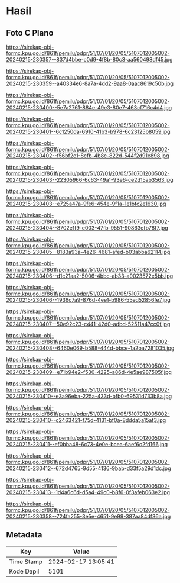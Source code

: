 # Hasil

## Foto C Plano

https://sirekap-obj-formc.kpu.go.id/861f/pemilu/pdpr/51/07/01/20/05/5107012005002-20240215-230357--837d4bbe-c0d9-4f8b-80c3-aa560498df45.jpg

https://sirekap-obj-formc.kpu.go.id/861f/pemilu/pdpr/51/07/01/20/05/5107012005002-20240215-230359--a40334e6-8a7a-4dd2-9aa8-0aac8619c50b.jpg

https://sirekap-obj-formc.kpu.go.id/861f/pemilu/pdpr/51/07/01/20/05/5107012005002-20240215-230400--5e7a2761-884e-49e3-80e7-463cf716c4d4.jpg

https://sirekap-obj-formc.kpu.go.id/861f/pemilu/pdpr/51/07/01/20/05/5107012005002-20240215-230401--6c1250da-6910-41b3-b978-6c23125b8059.jpg

https://sirekap-obj-formc.kpu.go.id/861f/pemilu/pdpr/51/07/01/20/05/5107012005002-20240215-230402--f56bf2e1-8cfb-4b8c-822d-544f2d91e898.jpg

https://sirekap-obj-formc.kpu.go.id/861f/pemilu/pdpr/51/07/01/20/05/5107012005002-20240215-230403--22305966-6c63-49a1-93e6-ce2d15ab3563.jpg

https://sirekap-obj-formc.kpu.go.id/861f/pemilu/pdpr/51/07/01/20/05/5107012005002-20240215-230403--e725a47a-9fe6-454e-9f1a-1e1bfc2e1630.jpg

https://sirekap-obj-formc.kpu.go.id/861f/pemilu/pdpr/51/07/01/20/05/5107012005002-20240215-230404--8702e1f9-e003-47fb-9551-90863efb78f7.jpg

https://sirekap-obj-formc.kpu.go.id/861f/pemilu/pdpr/51/07/01/20/05/5107012005002-20240215-230405--8183a93a-4e26-4681-afed-b03abba62114.jpg

https://sirekap-obj-formc.kpu.go.id/861f/pemilu/pdpr/51/07/01/20/05/5107012005002-20240215-230406--d1c21aa2-5006-4bbc-ab33-a9023572e5bb.jpg

https://sirekap-obj-formc.kpu.go.id/861f/pemilu/pdpr/51/07/01/20/05/5107012005002-20240215-230406--1936c7a9-876d-4ee1-b986-55ed52856fe7.jpg

https://sirekap-obj-formc.kpu.go.id/861f/pemilu/pdpr/51/07/01/20/05/5107012005002-20240215-230407--50e92c23-c441-42d0-adbd-52511a47cc0f.jpg

https://sirekap-obj-formc.kpu.go.id/861f/pemilu/pdpr/51/07/01/20/05/5107012005002-20240215-230408--6460e069-b588-444d-bbce-1a2ba7281035.jpg

https://sirekap-obj-formc.kpu.go.id/861f/pemilu/pdpr/51/07/01/20/05/5107012005002-20240215-230409--e71b94e2-f530-4225-a86d-4e5ae987505f.jpg

https://sirekap-obj-formc.kpu.go.id/861f/pemilu/pdpr/51/07/01/20/05/5107012005002-20240215-230410--e3a96eba-225a-433d-bfb0-69531d733b8a.jpg

https://sirekap-obj-formc.kpu.go.id/861f/pemilu/pdpr/51/07/01/20/05/5107012005002-20240215-230410--c2463421-f75d-4131-bf0a-8ddda5a15af3.jpg

https://sirekap-obj-formc.kpu.go.id/861f/pemilu/pdpr/51/07/01/20/05/5107012005002-20240215-230411--ef0bba48-6c73-4e0e-bcea-6aef6c2fd166.jpg

https://sirekap-obj-formc.kpu.go.id/861f/pemilu/pdpr/51/07/01/20/05/5107012005002-20240215-230412--672d4765-9d55-4136-9bab-d33f5a29d1dc.jpg

https://sirekap-obj-formc.kpu.go.id/861f/pemilu/pdpr/51/07/01/20/05/5107012005002-20240215-230413--1d4a6c6d-d5a4-49c0-b8f6-0f3afeb063e2.jpg

https://sirekap-obj-formc.kpu.go.id/861f/pemilu/pdpr/51/07/01/20/05/5107012005002-20240215-230358--724fa255-3e5e-4651-9e99-387aa84df36a.jpg


## Metadata

| Key        | Value               |
| ---------- | ------------------- |
| Time Stamp | 2024-02-17 13:05:41 |
| Kode Dapil | 5101                |



